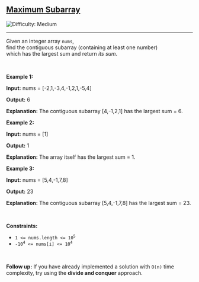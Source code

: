 <h2>
  <a href="https://leetcode.com/problems/maximum-subarray">
    Maximum Subarray
  </a>
</h2>

<img src='https://img.shields.io/badge/Difficulty-Medium-yellow' alt='Difficulty: Medium' />
<hr>

<p>
  Given an integer array <code>nums</code>,<br>
  find the contiguous subarray (containing at least one number)<br>
  which has the largest sum and return <em>its sum</em>.
</p>

<br>

<p><strong class="example">Example 1:</strong></p>
<div class="example-block">
  <p><strong>Input:</strong> <span class="example-io">nums = [-2,1,-3,4,-1,2,1,-5,4]</span></p>
  <p><strong>Output:</strong> <span class="example-io">6</span></p>
  <p><strong>Explanation:</strong> The contiguous subarray [4,-1,2,1] has the largest sum = 6.</p>
</div>

<p><strong class="example">Example 2:</strong></p>
<div class="example-block">
  <p><strong>Input:</strong> <span class="example-io">nums = [1]</span></p>
  <p><strong>Output:</strong> <span class="example-io">1</span></p>
  <p><strong>Explanation:</strong> The array itself has the largest sum = 1.</p>
</div>

<p><strong class="example">Example 3:</strong></p>
<div class="example-block">
  <p><strong>Input:</strong> <span class="example-io">nums = [5,4,-1,7,8]</span></p>
  <p><strong>Output:</strong> <span class="example-io">23</span></p>
  <p><strong>Explanation:</strong> The contiguous subarray [5,4,-1,7,8] has the largest sum = 23.</p>
</div>

<br>

<p><strong>Constraints:</strong></p>
<ul>
  <li><code>1 &lt;= nums.length &lt;= 10<sup>5</sup></code></li>
  <li><code>-10<sup>4</sup> &lt;= nums[i] &lt;= 10<sup>4</sup></code></li>
</ul>

<br>

<p><strong>Follow up:</strong> If you have already implemented a solution with <code>O(n)</code> time complexity, try using the <strong>divide and conquer</strong> approach.</p>

